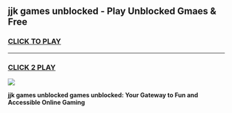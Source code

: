 
## jjk games unblocked - Play Unblocked Gmaes & Free
<h3>
<a href="https://premium.freeplayer.one?title=jjk_games_unblocked&ref=20F">CLICK TO PLAY</a></h3>
<hr>

<h3>
<a href="https://premium.freeplayer.one?title=jjk_games_unblocked&ref=20F">CLICK 2 PLAY</a>
  
</h3>

<a href="https://premium.freeplayer.one?title=jjk_games_unblocked&ref=20F/"><img src="https://clearcache.store/games.png"></a>


**jjk games unblocked games unblocked: Your Gateway to Fun and Accessible Online Gaming**
